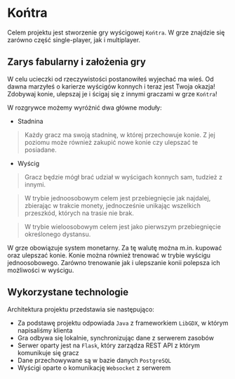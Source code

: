 # Końtra

Celem projektu jest stworzenie gry wyścigowej `Końtra`. W grze
znajdzie się zarówno część single-player, jak i multiplayer.

## Zarys fabularny i założenia gry
W celu ucieczki od rzeczywistości postanowiłeś wyjechać
ma wieś. Od dawna marzyłeś o karierze wyścigów konnych i teraz jest Twoja okazja!
Zdobywaj konie, ulepszaj je i ścigaj się z innymi graczami w grze `Końtra`!

W rozgrywce możemy wyróżnić dwa główne moduły:

- Stadnina
> Każdy gracz ma swoją stadninę, w której przechowuje konie. Z jej poziomu
> może również zakupić nowe konie czy ulepszać te posiadane.

- Wyścig
> Gracz będzie mógł brać udział w wyścigach konnych sam, tudzież z innymi.

> W trybie jednoosobowym celem jest przebiegnięcie jak najdalej, zbierając w trakcie
> monety, jednocześnie unikając wszelkich przeszkód, których na trasie nie brak.

> W trybie wieloosobowym celem jest jako pierwszym przebiegnięcie określonego dystansu.

W grze obowiązuje system monetarny. Za tę walutę można m.in. kupować oraz ulepszać konie.
Konie można również trenować w trybie wyścigu jednoosobowego. Zarówno trenowanie jak i
ulepszanie konii polepsza ich możliwości w wyścigu.

## Wykorzystane technologie

Architektura projektu przedstawia sie następująco:
- Za podstawę projektu odpowiada `Java` z frameworkiem `LibGDX`,
  w którym napisaliśmy klienta
- Gra odbywa się lokalnie, synchronizując dane z serwerem zasobów
- Serwer oparty jest na `Flask`, który zarządza REST API z którym komunikuje się gracz
- Dane przechowywane są w bazie danych `PostgreSQL`
- Wyścigi oparte o komunikację `Websocket` z serwerem
